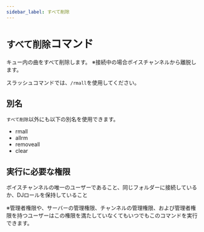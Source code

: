 ```yaml
---
sidebar_label: すべて削除
---
```

# `すべて削除`コマンド
キュー内の曲をすべて削除します。
※接続中の場合ボイスチャンネルから離脱します。

スラッシュコマンドでは、`/rmall`を使用してください。

## 別名
`すべて削除`以外にも以下の別名を使用できます。

- rmall
- allrm
- removeall
- clear




## 実行に必要な権限
ボイスチャンネルの唯一のユーザーであること、同じフォルダーに接続しているか、DJロールを保持していること

※管理者権限や、サーバーの管理権限、チャンネルの管理権限、および管理者権限を持つユーザーはこの権限を満たしていなくてもいつでもこのコマンドを実行できます。
  
